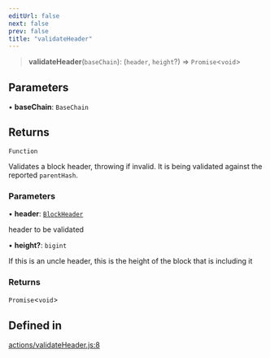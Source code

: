 ```yaml
---
editUrl: false
next: false
prev: false
title: "validateHeader"
---
```


> **validateHeader**(`baseChain`): (`header`, `height`?) => `Promise`\<`void`\>

## Parameters

• **baseChain**: `BaseChain`

## Returns

`Function`

Validates a block header, throwing if invalid. It is being validated against the reported `parentHash`.

### Parameters

• **header**: [`BlockHeader`](/reference/tevm/block/classes/blockheader/)

header to be validated

• **height?**: `bigint`

If this is an uncle header, this is the height of the block that is including it

### Returns

`Promise`\<`void`\>

## Defined in

[actions/validateHeader.js:8](https://github.com/evmts/tevm-monorepo/blob/main/packages/blockchain/src/actions/validateHeader.js#L8)
